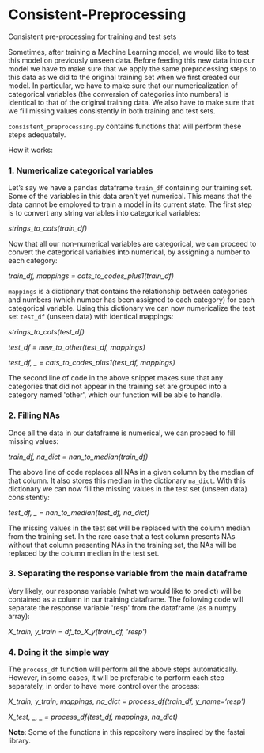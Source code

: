 # Consistent-Preprocessing
Consistent pre-processing for training and test sets

Sometimes, after training a Machine Learning model, we would like to test this model on previously unseen data. Before feeding this new data into our model we have to make sure that we apply the same preprocessing steps to this data as we did to the original training set when we first created our model.
In particular, we have to make sure that our numericalization of categorical variables (the conversion of categories into numbers) is identical to that of the original training data.
We also have to make sure that we fill missing values consistently in both training and test sets.

`consistent_preprocessing.py` contains functions that will perform these steps adequately.

How it works:

### 1. Numericalize categorical variables

Let’s say we have a pandas dataframe `train_df` containing our training set. Some of the variables in this data aren’t yet numerical. This means that the data cannot be employed to train a model in its current state. The first step is to convert any string variables into categorical variables:

*strings_to_cats(train_df)*

Now that all our non-numerical variables are categorical, we can proceed to convert the categorical variables into numerical, by assigning a number to each category:

*train_df, mappings = cats_to_codes_plus1(train_df)*

`mappings` is a dictionary that contains the relationship between categories and numbers (which number has been assigned to each category) for each categorical variable. Using this dictionary we can now numericalize the test set `test_df` (unseen data) with identical mappings:

*strings_to_cats(test_df)*

*test_df = new_to_other(test_df, mappings)*

*test_df, _ = cats_to_codes_plus1(test_df, mappings)*

The second line of code in the above snippet makes sure that any categories that did not appear in the training set are grouped into a category named 'other', which our function will be able to handle.

### 2. Filling NAs

Once all the data in our dataframe is numerical, we can proceed to fill missing values:

*train_df, na_dict = nan_to_median(train_df)*

The above line of code replaces all NAs in a given column by the median of that column. It also stores this median in the dictionary `na_dict`.
With this dictionary we can now fill the missing values in the test set (unseen data) consistently:

*test_df, _ = nan_to_median(test_df, na_dict)*

The missing values in the test set will be replaced with the column median from the training set. In the rare case that a test column presents NAs without that column presenting NAs in the training set, the NAs will be replaced by the column median in the test set.

### 3. Separating the response variable from the main dataframe

Very likely, our response variable (what we would like to predict) will be contained as a column in our training dataframe. The following code will separate the response variable 'resp' from the dataframe (as a numpy array):

*X_train, y_train = df_to_X_y(train_df, 'resp')*

### 4. Doing it the simple way

The `process_df` function will perform all the above steps automatically. However, in some cases, it will be preferable to perform each step separately, in order to have more control over the process:

*X_train, y_train, mappings, na_dict = process_df(train_df, y_name=‘resp’)*

*X_test, _, _ = process_df(test_df, mappings, na_dict)*

**Note**: Some of the functions in this repository were inspired by the fastai library.
